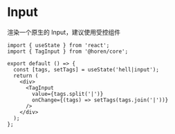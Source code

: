 # Input

渲染一个原生的 Input，建议使用受控组件

<code src="./input.tsx"></code>

```tsx
import { useState } from 'react';
import { TagInput } from '@horen/core';

export default () => {
  const [tags, setTags] = useState('hell|input');
  return (
    <div>
      <TagInput
        value={tags.split('|')}
        onChange={(tags) => setTags(tags.join('|'))}
      />
    </div>
  );
};
```
